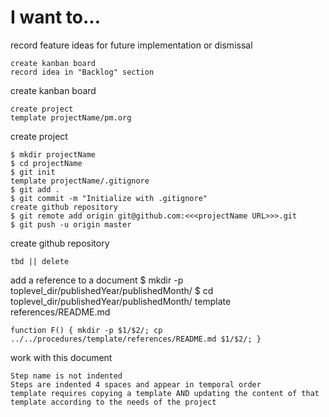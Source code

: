 # I want to...


record feature ideas for future implementation or dismissal

    create kanban board
    record idea in "Backlog" section
        

create kanban board

    create project
    template projectName/pm.org


create project

    $ mkdir projectName
    $ cd projectName
    $ git init
    template projectName/.gitignore
    $ git add .
    $ git commit -m "Initialize with .gitignore"
    create github repository
    $ git remote add origin git@github.com:<<<projectName URL>>>.git
    $ git push -u origin master


create github repository

    tbd || delete


add a reference to a document
    $ mkdir -p toplevel_dir/publishedYear/publishedMonth/
    $ cd toplevel_dir/publishedYear/publishedMonth/
    template references/README.md
    
    function F() { mkdir -p $1/$2/; cp ../../procedures/template/references/README.md $1/$2/; }


work with this document

    Step name is not indented
    Steps are indented 4 spaces and appear in temporal order
    template requires copying a template AND updating the content of that template according to the needs of the project
